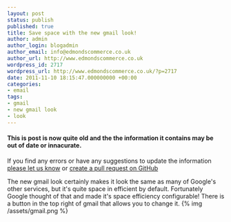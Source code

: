 ```yaml
---
layout: post
status: publish
published: true
title: Save space with the new gmail look!
author: admin
author_login: blogadmin
author_email: info@edmondscommerce.co.uk
author_url: http://www.edmondscommerce.co.uk
wordpress_id: 2717
wordpress_url: http://www.edmondscommerce.co.uk/?p=2717
date: 2011-11-10 18:15:47.000000000 +00:00
categories:
- email
tags:
- gmail
- new gmail look
- look
---
```

<div class="oldpost"><h4>This is post is now quite old and the the information it contains may be out of date or innacurate.</h4>
<p>
If you find any errors or have any suggestions to update the information <a href="http://edmondscommerce.github.io/contact-us/index.html">please let us know</a>
or <a href="https://github.com/edmondscommerce/edmondscommerce.github.io">create a pull request on GitHub</a>
</p>
</div>
The new gmail look certainly makes it look the same as many of Google's other services, but it's quite space in efficient by default. Fortunately Google thought of that and made it's space efficiency configurable! There is a button in the top right of gmail that allows you to change it.
{% img  /assets/gmail.png %}
